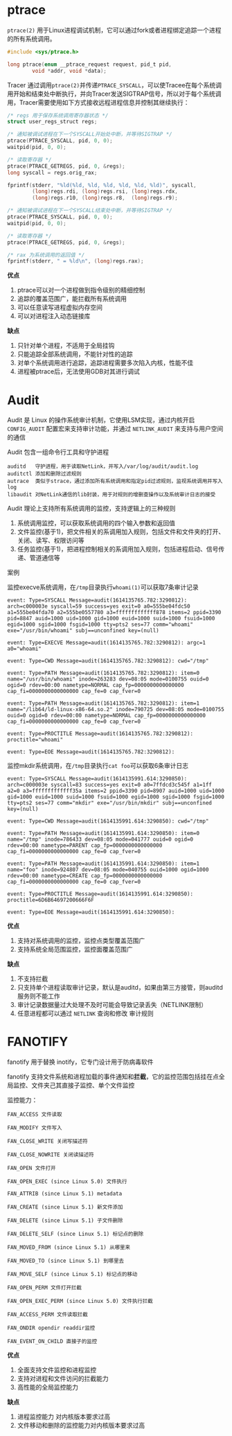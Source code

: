 # ptrace #

`ptrace(2)` 用于Linux进程调试机制，它可以通过fork或者进程绑定追踪一个进程的所有系统调用。

```c
#include <sys/ptrace.h>

long ptrace(enum __ptrace_request request, pid_t pid,
		void *addr, void *data);
```

Tracer 通过调用`ptrace(2)`并传递`PTRACE_SYSCALL`，可以使Tracee在每个系统调用开始和结束处中断执行，并向Tracer发送SIGTRAP信号，所以对于每个系统调用，Tracer需要使用如下方式接收远程进程信息并控制其继续执行：

```c
/* regs 用于保存系统调用寄存器状态 */
struct user_regs_struct regs;

/* 通知被调试进程在下一个SYSCALL开始处中断，并等待SIGTRAP */
ptrace(PTRACE_SYSCALL, pid, 0, 0);
waitpid(pid, 0, 0);

/* 读取寄存器 */
ptrace(PTRACE_GETREGS, pid, 0, &regs);
long syscall = regs.orig_rax;

fprintf(stderr, "%ld(%ld, %ld, %ld, %ld, %ld, %ld)", syscall,
		(long)regs.rdi, (long)regs.rsi, (long)regs.rdx,
		(long)regs.r10, (long)regs.r8,  (long)regs.r9);

/* 通知被调试进程在下一个SYSCALL结束处中断，并等待SIGTRAP */
ptrace(PTRACE_SYSCALL, pid, 0, 0);
waitpid(pid, 0, 0);

/* 读取寄存器 */
ptrace(PTRACE_GETREGS, pid, 0, &regs);

/* rax 为系统调用的返回值 */
fprintf(stderr, " = %ld\n", (long)regs.rax);

```

**优点**

1. ptrace可以对一个进程做到指令级别的精细控制
2. 追踪的覆盖范围广，能拦截所有系统调用
3. 可以任意读写进程虚拟内存空间
4. 可以对进程注入动态链接库

**缺点**

1. 只针对单个进程，不适用于全局挂钩
2. 只能追踪全部系统调用，不能针对性的追踪
3. 对单个系统调用进行追踪，追踪进程需要多次陷入内核，性能不佳
2. 进程被ptrace后，无法使用GDB对其进行调试

# Audit #

Audit 是 Linux 的操作系统审计机制，它使用LSM实现，通过内核开启 `CONFIG_AUDIT` 配置宏来支持审计功能，并通过 `NETLINK_AUDIT` 来支持与用户空间的通信

Audit 包含一组命令行工具和守护进程

```
auditd	 守护进程，用于读取NetLink，并写入/var/log/audit/audit.log
auditctl 添加和删除过滤规则
autrace  类似于strace，通过添加所有系统调用和指定pid过滤规则，监视系统调用并写入log
libaudit 对NetLink通信的lib封装，用于对规则的增删查操作以及系统审计日志的接受
```

Audit 理论上支持所有系统调用的监控，支持逻辑上的三种规则
1. 系统调用监控，可以获取系统调用的四个输入参数和返回值
2. 文件监控(基于1)，把文件相关的系调用加入规则，包括文件和文件夹的打开、关闭、读写、权限访问等
3. 任务监控(基于1)，把进程控制相关的系调用加入规则，包括进程启动、信号传递、管道通信等

案例

监控execve系统调用，在`/tmp`目录执行`whoami(1)`可以获取7条审计记录

```
event: Type=SYSCALL Message=audit(1614135765.782:3290812): arch=c000003e syscall=59 success=yes exit=0 a0=555be04fdc50 a1=555be04fda70 a2=555be0557780 a3=fffffffffffff878 items=2 ppid=3390 pid=8847 auid=1000 uid=1000 gid=1000 euid=1000 suid=1000 fsuid=1000 egid=1000 sgid=1000 fsgid=1000 tty=pts2 ses=77 comm="whoami" exe="/usr/bin/whoami" subj==unconfined key=(null)

event: Type=EXECVE Message=audit(1614135765.782:3290812): argc=1 a0="whoami"

event: Type=CWD Message=audit(1614135765.782:3290812): cwd="/tmp"

event: Type=PATH Message=audit(1614135765.782:3290812): item=0 name="/usr/bin/whoami" inode=263283 dev=08:05 mode=0100755 ouid=0 ogid=0 rdev=00:00 nametype=NORMAL cap_fp=0000000000000000 cap_fi=0000000000000000 cap_fe=0 cap_fver=0

event: Type=PATH Message=audit(1614135765.782:3290812): item=1 name="/lib64/ld-linux-x86-64.so.2" inode=790725 dev=08:05 mode=0100755 ouid=0 ogid=0 rdev=00:00 nametype=NORMAL cap_fp=0000000000000000 cap_fi=0000000000000000 cap_fe=0 cap_fver=0

event: Type=PROCTITLE Message=audit(1614135765.782:3290812): proctitle="whoami"

event: Type=EOE Message=audit(1614135765.782:3290812): 
```

监控mkdir系统调用，在`/tmp`目录执行`cat foo`可以获取6条审计日志

```
event: Type=SYSCALL Message=audit(1614135991.614:3290850): arch=c000003e syscall=83 success=yes exit=0 a0=7ffdcd3c545f a1=1ff a2=0 a3=fffffffffffff35a items=2 ppid=3390 pid=8907 auid=1000 uid=1000 gid=1000 euid=1000 suid=1000 fsuid=1000 egid=1000 sgid=1000 fsgid=1000 tty=pts2 ses=77 comm="mkdir" exe="/usr/bin/mkdir" subj==unconfined key=(null)

event: Type=CWD Message=audit(1614135991.614:3290850): cwd="/tmp"

event: Type=PATH Message=audit(1614135991.614:3290850): item=0 name="/tmp" inode=786433 dev=08:05 mode=041777 ouid=0 ogid=0 rdev=00:00 nametype=PARENT cap_fp=0000000000000000 cap_fi=0000000000000000 cap_fe=0 cap_fver=0

event: Type=PATH Message=audit(1614135991.614:3290850): item=1 name="foo" inode=924807 dev=08:05 mode=040755 ouid=1000 ogid=1000 rdev=00:00 nametype=CREATE cap_fp=0000000000000000 cap_fi=0000000000000000 cap_fe=0 cap_fver=0

event: Type=PROCTITLE Message=audit(1614135991.614:3290850): proctitle=6D6B64697200666F6F

event: Type=EOE Message=audit(1614135991.614:3290850): 
```

**优点**

1. 支持对系统调用的监控，监控点类型覆盖范围广
2. 支持系统全局范围监控，监控面覆盖范围广

**缺点**

1. 不支持拦截
2. 只支持单个进程读取审计记录，默认是auditd，如果由第三方接管，则auditd服务则不能工作
3. 审计记录数据量过大处理不及时可能会导致记录丢失（NETLINK限制）
4. 任意进程都可以通过 `NETLINK` 查询和修改 审计规则

# FANOTIFY #

fanotify 用于替换 inotify，它专门设计用于防病毒软件

fanotify 支持文件系统和进程加载的事件通知和**拦截**，它的监控范围包括挂在点全局监控、文件夹己其直接子监控、单个文件监控

监控能力：

```
FAN_ACCESS 文件读取

FAN_MODIFY 文件写入

FAN_CLOSE_WRITE 关闭写描述符

FAN_CLOSE_NOWRITE 关闭读描述符

FAN_OPEN 文件打开

FAN_OPEN_EXEC (since Linux 5.0) 文件执行

FAN_ATTRIB (since Linux 5.1) metadata

FAN_CREATE (since Linux 5.1) 新文件添加

FAN_DELETE (since Linux 5.1) 子文件删除

FAN_DELETE_SELF (since Linux 5.1) 标记点的删除

FAN_MOVED_FROM (since Linux 5.1) 从哪里来

FAN_MOVED_TO (since Linux 5.1) 到哪里去

FAN_MOVE_SELF (since Linux 5.1) 标记点的移动

FAN_OPEN_PERM 文件打开拦截

FAN_OPEN_EXEC_PERM (since Linux 5.0) 文件执行拦截

FAN_ACCESS_PERM 文件读取拦截

FAN_ONDIR opendir readdir监控

FAN_EVENT_ON_CHILD 直接子的监控
```

**优点**

1. 全面支持文件监控和进程监控
2. 支持对进程和文件访问的拦截能力
3. 高性能的全局监控能力

**缺点**

1. 进程监控能力 对内核版本要求过高
2. 文件移动和删除的监控能力对内核版本要求过高

